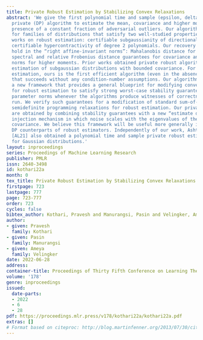 ```yaml
---
title: Private Robust Estimation by Stabilizing Convex Relaxations
abstract: 'We give the first polynomial time and sample (epsilon, delta)-differentially
  private (DP) algorithm to estimate the mean, covariance and higher moments in the
  presence of a constant fraction of adversarial outliers. Our algorithm succeeds
  for families of distributions that satisfy two well-studied properties in prior
  works on robust estimation: certifiable subgaussianity of directional moments and
  certifiable hypercontractivity of degree 2 polynomials. Our recovery guarantees
  hold in the “right affine-invariant norms”: Mahalanobis distance for mean, multiplicative
  spectral and relative Frobenius distance guarantees for covariance and injective
  norms for higher moments. Prior works obtained private robust algorithms for mean
  estimation of subgaussian distributions with bounded covariance. For covariance
  estimation, ours is the first efficient algorithm (even in the absence of outliers)
  that succeeds without any condition-number assumptions. Our algorithms arise from
  a new framework that provides a general blueprint for modifying convex relaxations
  for robust estimation to satisfy strong worst-case stability guarantees in the appropriate
  parameter norms whenever the algorithms produce witnesses of correctness in their
  run. We verify such guarantees for a modification of standard sum-of-squares (SoS)
  semidefinite programming relaxations for robust estimation. Our privacy guarantees
  are obtained by combining stability guarantees with a new “estimate dependent” noise
  injection mechanism in which noise scales with the eigenvalues of the estimated
  covariance. We believe this framework will be useful more generally in obtaining
  DP counterparts of robust estimators. Independently of our work, Ashtiani and Liaw
  [AL21] also obtained a polynomial time and sample private robust estimation algorithm
  for Gaussian distributions.'
layout: inproceedings
series: Proceedings of Machine Learning Research
publisher: PMLR
issn: 2640-3498
id: kothari22a
month: 0
tex_title: Private Robust Estimation by Stabilizing Convex Relaxations
firstpage: 723
lastpage: 777
page: 723-777
order: 723
cycles: false
bibtex_author: Kothari, Pravesh and Manurangsi, Pasin and Velingker, Ameya
author:
- given: Pravesh
  family: Kothari
- given: Pasin
  family: Manurangsi
- given: Ameya
  family: Velingker
date: 2022-06-28
address:
container-title: Proceedings of Thirty Fifth Conference on Learning Theory
volume: '178'
genre: inproceedings
issued:
  date-parts:
  - 2022
  - 6
  - 28
pdf: https://proceedings.mlr.press/v178/kothari22a/kothari22a.pdf
extras: []
# Format based on citeproc: http://blog.martinfenner.org/2013/07/30/citeproc-yaml-for-bibliographies/
---
```


